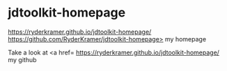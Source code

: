 # jdtoolkit-homepage
https://ryderkramer.github.io/jdtoolkit-homepage/ https://github.com/RyderKramer/jdtoolkit-homepage> my homepage </a></p>
	<p> Take a look at <a href= 	<https://ryderkramer.github.io/jdtoolkit-homepage/> my github </a></p>
